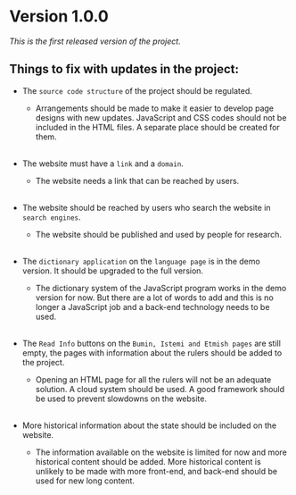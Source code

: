 # Version 1.0.0  
*This is the first released version of the project.*  

## Things to fix with updates in the project:
* The ``source code structure`` of the project should be regulated.  
    * Arrangements should be made to make it easier to develop page designs with new updates. JavaScript and CSS codes should not be included in the HTML files. A separate place should be created for them.  
    &nbsp;

* The website must have a ``link`` and a ``domain``.  
    * The website needs a link that can be reached by users.  
    &nbsp;

* The website should be reached by users who search the website in ``search engines``.
    * The website should be published and used by people for research.  
    &nbsp;

* The ``dictionary application`` on the ``language page`` is in the demo version. It should be upgraded to the full version.  
    * The dictionary system of the JavaScript program works in the demo version for now. But there are a lot of words to add and this is no longer a JavaScript job and a back-end technology needs to be used.    
    &nbsp;

* The ``Read Info`` buttons on the ``Bumin, Istemi and Etmish pages`` are still empty, the pages with information about the rulers should be added to the project.  
    * Opening an HTML page for all the rulers will not be an adequate solution. A cloud system should be used. A good framework should be used to prevent slowdowns on the website.  
    &nbsp;

* More historical information about the state should be included on the website.
    * The information available on the website is limited for now and more historical content should be added. More historical content is unlikely to be made with more front-end, and back-end should be used for new long content.   